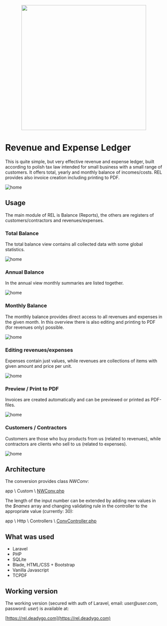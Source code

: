 <p align="center"><a href="https://laravel.com" target="_blank"><img src="https://raw.githubusercontent.com/laravel/art/master/logo-lockup/5%20SVG/2%20CMYK/1%20Full%20Color/laravel-logolockup-cmyk-red.svg" width="400"></a></p>



# Revenue and Expense Ledger

This is quite simple, but very effective revenue and expense ledger, built according to polish tax law intended for small business with a small range of customers. It offers total, yearly and monthly balance of incomes/costs. REL provides also invoice creation including printing to PDF.

![home](https://user-images.githubusercontent.com/89514476/166691530-9c95d01c-b3be-4922-9c49-dce66e232545.gif)

## Usage
The main module of REL is Balance (Reports), the others are registers of customers/contractors and revenues/expenses.

### Total Balance
The total balance view contains all collected data with some global statistics.

![home](https://user-images.githubusercontent.com/89514476/166691530-9c95d01c-b3be-4922-9c49-dce66e232545.gif)

### Annual Balance
In the annual view monthly summaries are listed together.

![home](https://user-images.githubusercontent.com/89514476/166691530-9c95d01c-b3be-4922-9c49-dce66e232545.gif)

### Monthly Balance
The monthly balance provides direct access to all revenues and expenses in the given month. In this overview there is also editing and printing to PDF (for revenues only) possible.

![home](https://user-images.githubusercontent.com/89514476/166691530-9c95d01c-b3be-4922-9c49-dce66e232545.gif)

### Editing revenues/expenses
Expenses contain just values, while revenues are collections of items with given amount and price per unit.

![home](https://user-images.githubusercontent.com/89514476/166691530-9c95d01c-b3be-4922-9c49-dce66e232545.gif)

### Preview / Print to PDF
Invoices are created automatically and can be previewed or printed as PDF-files.

![home](https://user-images.githubusercontent.com/89514476/166691530-9c95d01c-b3be-4922-9c49-dce66e232545.gif)

### Customers / Contractors
Customers are those who buy products from us (related to revenues), while contractors are clients who sell to us (related to expenses).

![home](https://user-images.githubusercontent.com/89514476/166691530-9c95d01c-b3be-4922-9c49-dce66e232545.gif)

## Architecture

The conversion provides class _NWConv_:

app \ Custom \ [NWConv.php](https://github.com/wie1900/conv/blob/main/app/Custom/NWConv.php)

The length of the input number can be extended by adding new values in the _$names_ array and changing validating rule in the controller to the appropriate value (currently: 30):

app \ Http \ Controllers \ [ConvController.php](https://github.com/wie1900/conv/blob/main/app/Http/Controllers/ConvController.php)

## What was used

- Laravel
- PHP
- SQLite
- Blade, HTML/CSS + Bootstrap
- Vanilla Javascript
- TCPDF

## Working version

The working version (secured with auth of Laravel, email: _user@user.com_, password: _user_) is available at:

[https://rel.deadygo.com](https://rel.deadygo.com)
